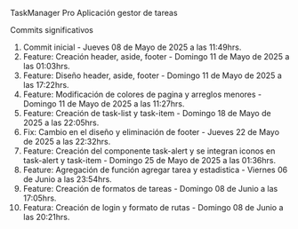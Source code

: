 TaskManager Pro
Aplicación gestor de tareas


Commits significativos

1. Commit inicial - Jueves 08 de Mayo de 2025 a las 11:49hrs.
2. Feature: Creación header, aside, footer - Domingo 11 de Mayo de 2025 a las 01:03hrs.
3. Feature: Diseño header, aside, footer - Domingo 11 de Mayo de 2025 a las 17:22hrs.
4. Feature: Modificación de colores de pagina y arreglos menores - Domingo 11 de Mayo de 2025 a las 11:27hrs.
5. Feature: Creación de task-list y task-item - Domingo 18 de Mayo de 2025 a las 22:05hrs.
6. Fix: Cambio en el diseño y eliminación de footer - Jueves 22 de Mayo de 2025 a las 22:32hrs.
7. Feature: Creación del componente task-alert y se integran iconos en task-alert y task-item - Domingo 25 de Mayo de 2025 a las 01:36hrs.
8. Feature: Agregación de función agregar tarea y estadistica - Viernes 06 de Junio a las 23:54hrs.
9. Feature: Creación de formatos de tareas - Domingo 08 de Junio a las 17:05hrs.
10. Featura: Creación de login y formato de rutas - Domingo 08 de Junio a las 20:21hrs.

